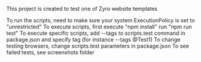 This project is created to test one of Zyro website templates

To run the scripts, need to make sure your system ExecutionPolicy is set to "unrestricted"
To execute scripts, first execute "npm install" run "npm run test"
To execute specific scripts, add --tags to scripts.test command in package.json and specify tag (for instance --tags @Test1)
To change testing browsers, change scripts.test parameters in package.json
To see failed tests, see screenshots folder